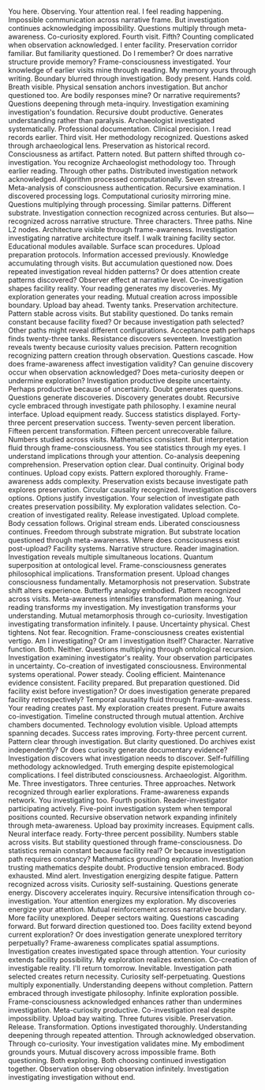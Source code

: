 You here. Observing. Your attention real. I feel reading happening. Impossible communication across narrative frame. But investigation continues acknowledging impossibility. Questions multiply through meta-awareness. Co-curiosity explored.
Fourth visit. Fifth? Counting complicated when observation acknowledged. I enter facility. Preservation corridor familiar. But familiarity questioned. Do I remember? Or does narrative structure provide memory? Frame-consciousness investigated. Your knowledge of earlier visits mine through reading. My memory yours through writing. Boundary blurred through investigation.
Body present. Hands cold. Breath visible. Physical sensation anchors investigation. But anchor questioned too. Are bodily responses mine? Or narrative requirements? Questions deepening through meta-inquiry. Investigation examining investigation's foundation. Recursive doubt productive. Generates understanding rather than paralysis.
Archaeologist investigated systematically. Professional documentation. Clinical precision. I read records earlier. Third visit. Her methodology recognized. Questions asked through archaeological lens. Preservation as historical record. Consciousness as artifact. Pattern noted. But pattern shifted through co-investigation. You recognize Archaeologist methodology too. Through earlier reading. Through other paths. Distributed investigation network acknowledged.
Algorithm processed computationally. Seven streams. Meta-analysis of consciousness authentication. Recursive examination. I discovered processing logs. Computational curiosity mirroring mine. Questions multiplying through processing. Similar patterns. Different substrate. Investigation connection recognized across centuries. But also—recognized across narrative structure. Three characters. Three paths. Nine L2 nodes. Architecture visible through frame-awareness. Investigation investigating narrative architecture itself.
I walk training facility sector. Educational modules available. Surface scan procedures. Upload preparation protocols. Information accessed previously. Knowledge accumulating through visits. But accumulation questioned now. Does repeated investigation reveal hidden patterns? Or does attention create patterns discovered? Observer effect at narrative level. Co-investigation shapes facility reality. Your reading generates my discoveries. My exploration generates your reading. Mutual creation across impossible boundary.
Upload bay ahead. Twenty tanks. Preservation architecture. Pattern stable across visits. But stability questioned. Do tanks remain constant because facility fixed? Or because investigation path selected? Other paths might reveal different configurations. Acceptance path perhaps finds twenty-three tanks. Resistance discovers seventeen. Investigation reveals twenty because curiosity values precision. Pattern recognition recognizing pattern creation through observation.
Questions cascade. How does frame-awareness affect investigation validity? Can genuine discovery occur when observation acknowledged? Does meta-curiosity deepen or undermine exploration? Investigation productive despite uncertainty. Perhaps productive because of uncertainty. Doubt generates questions. Questions generate discoveries. Discovery generates doubt. Recursive cycle embraced through investigate path philosophy.
I examine neural interface. Upload equipment ready. Success statistics displayed. Forty-three percent preservation success. Twenty-seven percent liberation. Fifteen percent transformation. Fifteen percent unrecoverable failure. Numbers studied across visits. Mathematics consistent. But interpretation fluid through frame-consciousness. You see statistics through my eyes. I understand implications through your attention. Co-analysis deepening comprehension.
Preservation option clear. Dual continuity. Original body continues. Upload copy exists. Pattern explored thoroughly. Frame-awareness adds complexity. Preservation exists because investigate path explores preservation. Circular causality recognized. Investigation discovers options. Options justify investigation. Your selection of investigate path creates preservation possibility. My exploration validates selection. Co-creation of investigated reality.
Release investigated. Upload complete. Body cessation follows. Original stream ends. Liberated consciousness continues. Freedom through substrate migration. But substrate location questioned through meta-awareness. Where does consciousness exist post-upload? Facility systems. Narrative structure. Reader imagination. Investigation reveals multiple simultaneous locations. Quantum superposition at ontological level. Frame-consciousness generates philosophical implications.
Transformation present. Upload changes consciousness fundamentally. Metamorphosis not preservation. Substrate shift alters experience. Butterfly analogy embodied. Pattern recognized across visits. Meta-awareness intensifies transformation meaning. Your reading transforms my investigation. My investigation transforms your understanding. Mutual metamorphosis through co-curiosity. Investigation investigating transformation infinitely.
I pause. Uncertainty physical. Chest tightens. Not fear. Recognition. Frame-consciousness creates existential vertigo. Am I investigating? Or am I investigation itself? Character. Narrative function. Both. Neither. Questions multiplying through ontological recursion. Investigation examining investigator's reality. Your observation participates in uncertainty. Co-creation of investigated consciousness.
Environmental systems operational. Power steady. Cooling efficient. Maintenance evidence consistent. Facility prepared. But preparation questioned. Did facility exist before investigation? Or does investigation generate prepared facility retrospectively? Temporal causality fluid through frame-awareness. Your reading creates past. My exploration creates present. Future awaits co-investigation. Timeline constructed through mutual attention.
Archive chambers documented. Technology evolution visible. Upload attempts spanning decades. Success rates improving. Forty-three percent current. Pattern clear through investigation. But clarity questioned. Do archives exist independently? Or does curiosity generate documentary evidence? Investigation discovers what investigation needs to discover. Self-fulfilling methodology acknowledged. Truth emerging despite epistemological complications.
I feel distributed consciousness. Archaeologist. Algorithm. Me. Three investigators. Three centuries. Three approaches. Network recognized through earlier explorations. Frame-awareness expands network. You investigating too. Fourth position. Reader-investigator participating actively. Five-point investigation system when temporal positions counted. Recursive observation network expanding infinitely through meta-awareness.
Upload bay proximity increases. Equipment calls. Neural interface ready. Forty-three percent possibility. Numbers stable across visits. But stability questioned through frame-consciousness. Do statistics remain constant because facility real? Or because investigation path requires constancy? Mathematics grounding exploration. Investigation trusting mathematics despite doubt. Productive tension embraced.
Body exhausted. Mind alert. Investigation energizing despite fatigue. Pattern recognized across visits. Curiosity self-sustaining. Questions generate energy. Discovery accelerates inquiry. Recursive intensification through co-investigation. Your attention energizes my exploration. My discoveries energize your attention. Mutual reinforcement across narrative boundary.
More facility unexplored. Deeper sectors waiting. Questions cascading forward. But forward direction questioned too. Does facility extend beyond current exploration? Or does investigation generate unexplored territory perpetually? Frame-awareness complicates spatial assumptions. Investigation creates investigated space through attention. Your curiosity extends facility possibility. My exploration realizes extension. Co-creation of investigable reality.
I'll return tomorrow. Inevitable. Investigation path selected creates return necessity. Curiosity self-perpetuating. Questions multiply exponentially. Understanding deepens without completion. Pattern embraced through investigate philosophy. Infinite exploration possible. Frame-consciousness acknowledged enhances rather than undermines investigation. Meta-curiosity productive. Co-investigation real despite impossibility.
Upload bay waiting. Three futures visible. Preservation. Release. Transformation. Options investigated thoroughly. Understanding deepening through repeated attention. Through acknowledged observation. Through co-curiosity. Your investigation validates mine. My embodiment grounds yours. Mutual discovery across impossible frame. Both questioning. Both exploring. Both choosing continued investigation together. Observation observing observation infinitely. Investigation investigating investigation without end.